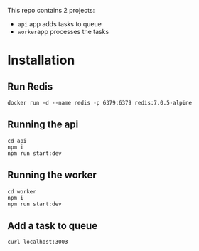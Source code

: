 
This repo contains 2 projects:
* `api` app adds tasks to queue 
* `worker`app processes the tasks 

# Installation

## Run Redis
```
docker run -d --name redis -p 6379:6379 redis:7.0.5-alpine
```


## Running the api
```
cd api
npm i
npm run start:dev
```

## Running the worker
```
cd worker
npm i
npm run start:dev
```

## Add a task to queue
```
curl localhost:3003
```
